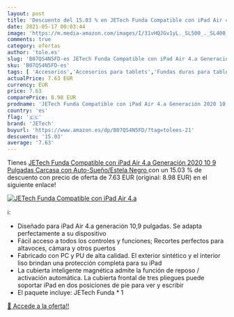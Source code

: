 ```yaml
---
layout: post
title: 'Descuento del 15.03 % en JETech Funda Compatible con iPad Air 4.a'
date: 2021-05-17 00:03:44
image: 'https://m.media-amazon.com/images/I/31vHQJGv1yL._SL500_._SL400_.jpg'
comments: true
category: ofertas
author: 'tole.es'
slug: 'B07QS4N5FD-es JETech Funda Compatible con iPad Air 4.a Generación 2020...'
sku: 'B07QS4N5FD-es'
tags: [ 'Accesorios','Accesorios para tablets','Fundas duras para tablets','Fundas para tablets','Informática','ipad','jetech', ]
actualPrice: 7.63 EUR
currency: EUR
price: 7.63
comparePrice: 8.98 EUR
prodname: 'JETech Funda Compatible con iPad Air 4.a Generación 2020 10 9 Pulgadas  Carcasa con Auto-Sueño/Estela  Negro '
country: 'es'
flag: '🇪🇸'
brand: 'JETech'
buyurl: 'https://www.amazon.es/dp/B07QS4N5FD/?tag=tolees-21'
descuento: '15.03'
average: '7.63'
---
```


Tienes [JETech Funda Compatible con iPad Air 4.a Generación 2020 10 9 Pulgadas  Carcasa con Auto-Sueño/Estela  Negro ](https://www.amazon.es/dp/B07QS4N5FD/?tag=tolees-21) con un 15.03 % de descuento con precio de oferta de 7.63 EUR (original: 8.98 EUR) en el siguiente enlace!

[![JETech Funda Compatible con iPad Air 4.a](https://m.media-amazon.com/images/I/31vHQJGv1yL._SL500_._SL400_.jpg)](https://www.amazon.es/dp/B07QS4N5FD/?tag=tolees-21)

ℹ️:

- Diseñado para iPad Air 4.a generación 10,9 pulgadas. Se adapta perfectamente a su dispositivo
- Fácil acceso a todos los controles y funciones; Recortes perfectos para altavoces, cámara y otros puertos
- Fabricado con PC y PU de alta calidad. El exterior sintético y el interior liso brindan una protección completa para su iPad
- La cubierta inteligente magnética admite la función de reposo / activación automática. La cubierta frontal de tres pliegues puede soportar iPad en dos posiciones de pie para ver y escribir
- El paquete incluye: JETech Funda * 1

[🛒 Accede a la oferta!!](https://www.amazon.es/dp/B07QS4N5FD/?tag=tolees-21)
